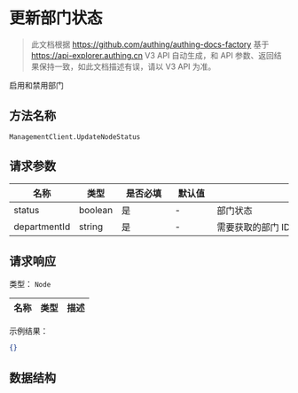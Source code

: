 # 更新部门状态

<!--
  警告⚠️：
  不要直接修改该文档，
  https://github.com/Authing/authing-docs-factory
  使用该项目进行生成
-->

<LastUpdated />

> 此文档根据 https://github.com/authing/authing-docs-factory 基于 https://api-explorer.authing.cn V3 API 自动生成，和 API 参数、返回结果保持一致，如此文档描述有误，请以 V3 API 为准。

启用和禁用部门

## 方法名称

`ManagementClient.UpdateNodeStatus`

## 请求参数

| 名称 | 类型 | <div style="width:80px">是否必填</div> | <div style="width:60px">默认值</div> | <div style="width:300px">描述</div> | <div style="width:200px">示例值</div> |
| ---- | ---- | ---- | ---- | ---- | ---- |
| status | boolean | 是 | - | 部门状态  | `true` |
| departmentId | string | 是 | - | 需要获取的部门 ID  | `60b49eb83fd80adb96f26e68` |




## 请求响应

类型： `Node`

| 名称 | 类型 | 描述 |
| ---- | ---- | ---- |



示例结果：

```json
{}
```

## 数据结构


